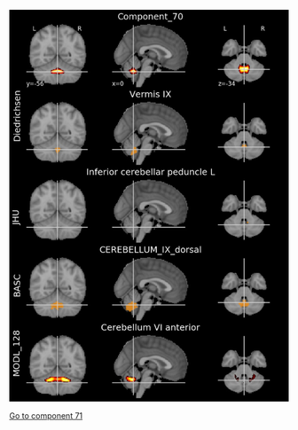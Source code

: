 


![70](preliminary/70.jpg "Component 70")

[Go to component 71](https://parietal-inria.github.io/MODL_atlas/512/71 "Component 71")